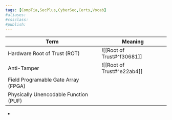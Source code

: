 ```yaml
---
tags: [CompTia,SecPlus,CyberSec,Certs,Vocab]
#aliases:
#cssclass:
#publish:
---
```

| Term                                  | Meaning                    |
| ------------------------------------- | -------------------------- |
| Hardware Root of Trust (ROT)          | ![[Root of Trust#^f30681]] |
| Anti-Tamper                           | ![[Root of Trust#^e22ab4]] |
| Field Programable Gate Array (FPGA)   |                            |
| Physically Unencodable Function (PUF) |                            |

-